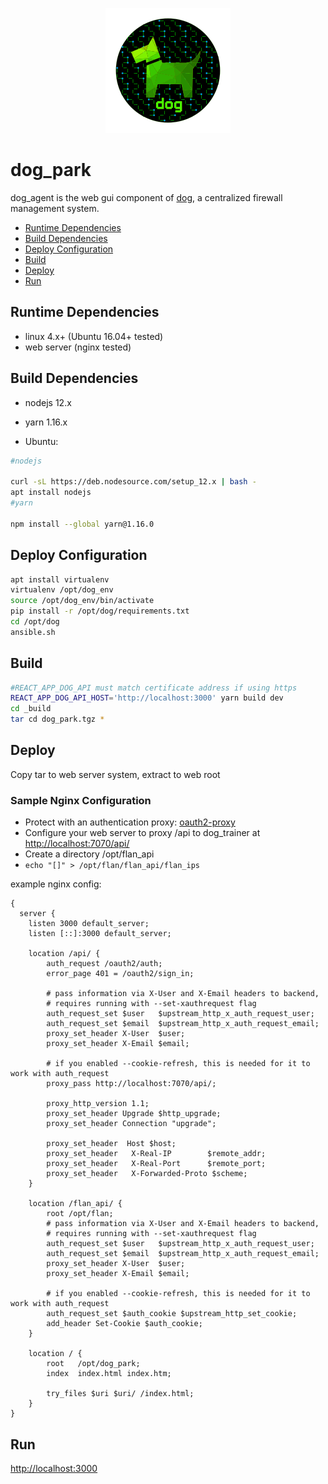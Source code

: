 <p align="center">
  <img src="../../images/dog-segmented-green.network-200x200.png">
</p>

<h1>dog_park</h1>

dog_agent is the web gui component of [dog](https://github.com/relaypro-open/dog),
a centralized firewall management system.

- [Runtime Dependencies](#runtime-dependencies)
- [Build Dependencies](#build-dependencies)
- [Deploy Configuration](#deploy-configuration)
- [Build](#build)
- [Deploy](#deploy)
- [Run](#run)

## Runtime Dependencies

- linux 4.x+ (Ubuntu 16.04+ tested)
- web server (nginx tested)

## Build Dependencies

- nodejs 12.x
- yarn 1.16.x

- Ubuntu:

```bash
#nodejs

curl -sL https://deb.nodesource.com/setup_12.x | bash -
apt install nodejs 
#yarn

npm install --global yarn@1.16.0
```

## Deploy Configuration

```bash
apt install virtualenv
virtualenv /opt/dog_env
source /opt/dog_env/bin/activate
pip install -r /opt/dog/requirements.txt
cd /opt/dog
ansible.sh
```

## Build

```bash
#REACT_APP_DOG_API must match certificate address if using https
REACT_APP_DOG_API_HOST='http://localhost:3000' yarn build dev
cd _build
tar cd dog_park.tgz *
```

## Deploy

Copy tar to web server system, extract to web root

### Sample Nginx Configuration

- Protect with an authentication proxy: [oauth2-proxy](https://oauth2-proxy.github.io/oauth2-proxy/)
- Configure your web server to proxy /api to dog_trainer at [http://localhost:7070/api/](http://localhost:7070/api/)
- Create a directory /opt/flan_api
- ```echo "[]" > /opt/flan/flan_api/flan_ips```

example nginx config:

```nginx
{
  server {
    listen 3000 default_server;
    listen [::]:3000 default_server;

    location /api/ {
        auth_request /oauth2/auth;
        error_page 401 = /oauth2/sign_in;
    
        # pass information via X-User and X-Email headers to backend,
        # requires running with --set-xauthrequest flag
        auth_request_set $user   $upstream_http_x_auth_request_user;
        auth_request_set $email  $upstream_http_x_auth_request_email;
        proxy_set_header X-User  $user;
        proxy_set_header X-Email $email;
    
        # if you enabled --cookie-refresh, this is needed for it to work with auth_request
        proxy_pass http://localhost:7070/api/;
    
        proxy_http_version 1.1;
        proxy_set_header Upgrade $http_upgrade;
        proxy_set_header Connection "upgrade";
    
        proxy_set_header  Host $host;
        proxy_set_header   X-Real-IP        $remote_addr;
        proxy_set_header   X-Real-Port      $remote_port;
        proxy_set_header   X-Forwarded-Proto $scheme;
    }

    location /flan_api/ {
        root /opt/flan;
        # pass information via X-User and X-Email headers to backend,
        # requires running with --set-xauthrequest flag
        auth_request_set $user   $upstream_http_x_auth_request_user;
        auth_request_set $email  $upstream_http_x_auth_request_email;
        proxy_set_header X-User  $user;
        proxy_set_header X-Email $email;
    
        # if you enabled --cookie-refresh, this is needed for it to work with auth_request
        auth_request_set $auth_cookie $upstream_http_set_cookie;
        add_header Set-Cookie $auth_cookie;
    }

    location / {
        root   /opt/dog_park;
        index  index.html index.htm;

        try_files $uri $uri/ /index.html;
    } 
}
```

## Run

[http://localhost:3000](http://localhost:3000)
